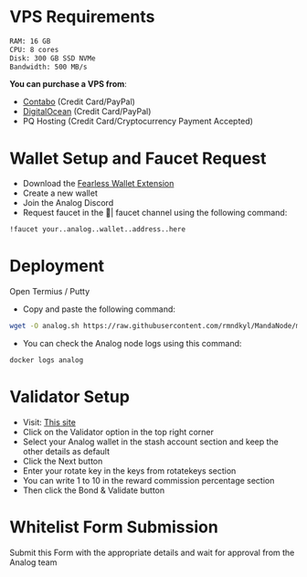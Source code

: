 # VPS Requirements
```bash
RAM: 16 GB
CPU: 8 cores
Disk: 300 GB SSD NVMe
Bandwidth: 500 MB/s
```

__You can purchase a VPS from__:

- [Contabo](https://contabo.com/en/vps/) (Credit Card/PayPal)
- [DigitalOcean](https://m.do.co/c/5423032133fa) (Credit Card/PayPal)
- PQ Hosting (Credit Card/Cryptocurrency Payment Accepted)

# Wallet Setup and Faucet Request
- Download the [Fearless Wallet Extension](https://chromewebstore.google.com/detail/fearless-wallet/nhlnehondigmgckngjomcpcefcdplmgc)
- Create a new wallet
- Join the Analog Discord
- Request faucet in the 🚰| faucet channel using the following command:
```bash
!faucet your..analog..wallet..address..here
```

# Deployment
Open Termius / Putty

- Copy and paste the following command:
```bash
wget -O analog.sh https://raw.githubusercontent.com/rmndkyl/MandaNode/main/Analog-Timechain/analog.sh && chmod +x analog.sh && sed -i 's/\r$//' analog.sh && ./analog.sh
```
- You can check the Analog node logs using this command:
```bash
docker logs analog
```
# Validator Setup
- Visit: [This site](https://polkadot.js.org/apps/?rpc=wss%3A%2F%2Frpc.testnet.analog.one#/staking/actions)
- Click on the Validator option in the top right corner
- Select your Analog wallet in the stash account section and keep the other details as default
- Click the Next button
- Enter your rotate key in the keys from rotatekeys section
- You can write 1 to 10 in the reward commission percentage section
- Then click the Bond & Validate button
# Whitelist Form Submission
Submit this Form with the appropriate details and wait for approval from the Analog team

